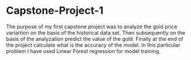 # Capstone-Project-1

The purpose of my first capstone project was to analyze the gold price variartion on the basis of the historical data set.
Then subsequently on the basis of the analyzation predict the value of the gold.
Finally at the end of the project calculate what is the accuracy of the model.
In this particular problem I have used Linear Forest regression for model training.

